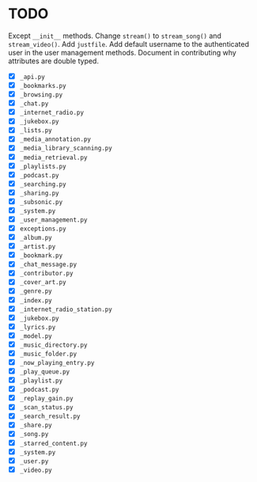 # TODO

Except `__init__` methods.
Change `stream()` to `stream_song()` and `stream_video()`.
Add `justfile`.
Add default username to the authenticated user in the user management methods.
Document in contributing why attributes are double typed.

- [x] `_api.py`
- [x] `_bookmarks.py`
- [x] `_browsing.py`
- [x] `_chat.py`
- [x] `_internet_radio.py`
- [x] `_jukebox.py`
- [x] `_lists.py`
- [x] `_media_annotation.py`
- [x] `_media_library_scanning.py`
- [x] `_media_retrieval.py`
- [x] `_playlists.py`
- [x] `_podcast.py`
- [x] `_searching.py`
- [x] `_sharing.py`
- [x] `_subsonic.py`
- [x] `_system.py`
- [x] `_user_management.py`
- [x] `exceptions.py`
- [x] `_album.py`
- [x] `_artist.py`
- [x] `_bookmark.py`
- [x] `_chat_message.py`
- [x] `_contributor.py`
- [x] `_cover_art.py`
- [x] `_genre.py`
- [x] `_index.py`
- [x] `_internet_radio_station.py`
- [x] `_jukebox.py`
- [x] `_lyrics.py`
- [x] `_model.py`
- [x] `_music_directory.py`
- [x] `_music_folder.py`
- [x] `_now_playing_entry.py`
- [x] `_play_queue.py`
- [x] `_playlist.py`
- [x] `_podcast.py`
- [x] `_replay_gain.py`
- [x] `_scan_status.py`
- [x] `_search_result.py`
- [x] `_share.py`
- [x] `_song.py`
- [x] `_starred_content.py`
- [x] `_system.py`
- [x] `_user.py`
- [x] `_video.py`
